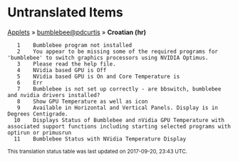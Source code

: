 # Untranslated Items
[Applets](../../../README.md) &#187; [bumblebee@pdcurtis](../README.md) &#187; **Croatian (hr)**

       1	Bumblebee program not installed
       2	You appear to be missing some of the required programs for 'bumblebee' to switch graphics processors using NVIDIA Optimus.
       3	Please read the help file.
       4	NVidia based GPU is Off
       5	NVidia based GPU is On and Core Temperature is
       6	Err
       7	Bumblebee is not set up correctly - are bbswitch, bumblebee and nvidia drivers installed?
       8	Show GPU Temperature as well as icon
       9	Available in Horizontal and Vertical Panels. Display is in Degrees Centigrade.
      10	Displays Status of Bumblebee and nVidia GPU Temperature with associated support functions including starting selected programs with optirun or primusrun
      11	Bumblebee Status with NVidia Temperature Display

<sup>This translation status table was last updated on 2017-09-20, 23:43 UTC.</sup>

